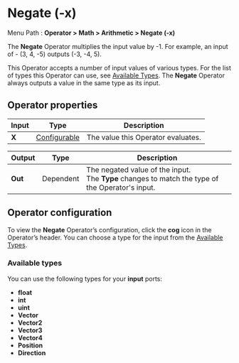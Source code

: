 # Negate (-x)

Menu Path : **Operator > Math > Arithmetic > Negate (-x)**

The **Negate** Operator multiplies the input value by -1. For example, an input of - (3, 4, -5) outputs (-3, -4, 5).

This Operator accepts a number of input values of various types. For the list of types this Operator can use, see [Available Types](#AvailableTypes). The **Negate** Operator always outputs a value in the same type as its input. 

## Operator properties

| **Input** | **Type**                                | **Description**                    |
| --------- | --------------------------------------- | ---------------------------------- |
| **X**     | [Configurable](#operator-configuration) | The value this Operator evaluates. |

| **Output** | **Type**  | **Description**                                              |
| ---------- | --------- | ------------------------------------------------------------ |
| **Out**    | Dependent | The negated value of the input.<br/>The **Type** changes to match the type of the Operator's input. |

## Operator configuration

To view the **Negate** Operator’s configuration, click the **cog** icon in the Operator’s header. You can choose a type for the input from the [Available Types](#AvailableTypes).

<a name="AvailableTypes"></a>

### Available types

You can use the following types for your **input** ports:

- **float**
- **int**
- **uint**
- **Vector**
- **Vector2**
- **Vector3**
- **Vector4**
- **Position**
- **Direction**